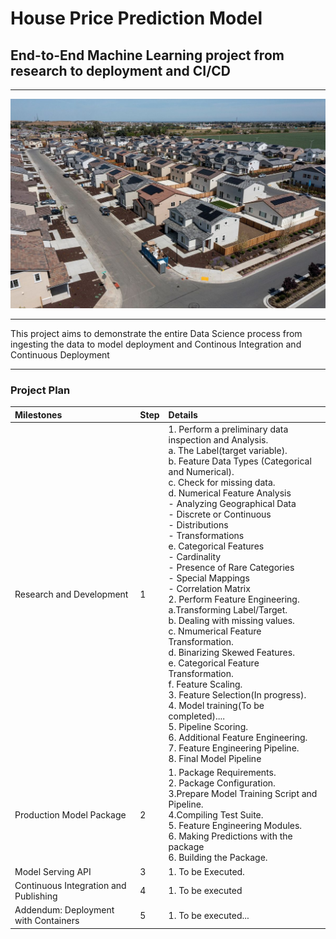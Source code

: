 # House Price Prediction Model

## End-to-End Machine Learning project from research to deployment and CI/CD

---

<div>
 <img src="https://github.com/ovokpus/House-Price-Model-Pipeline/blob/master/img/cover-photo.jpg">
</div>

---

This project aims to demonstrate the entire Data Science process from ingesting the data to model deployment and Continous Integration and Continuous Deployment

---

### Project Plan

| Milestones | Step | Details |
|:---|:---|:---|
| Research and Development | 1 | 1. Perform a preliminary data inspection and Analysis.<br>a. The Label(target variable).<br>b. Feature Data Types (Categorical and Numerical).<br>c. Check for missing data.<br>d. Numerical Feature Analysis<br>- Analyzing Geographical Data<br>- Discrete or Continuous<br>- Distributions<br>- Transformations<br>e. Categorical Features<br>- Cardinality<br>- Presence of Rare Categories<br>- Special Mappings<br>- Correlation Matrix<br>2. Perform Feature Engineering.<br>a.Transforming Label/Target.<br>b. Dealing with missing values.<br>c. Nmumerical Feature Transformation.<br>d. Binarizing Skewed Features.<br>e. Categorical Feature Transformation.<br>f. Feature Scaling.<br>3. Feature Selection(In progress).<br>4. Model training(To be completed)....<br>5. Pipeline Scoring.<br>6. Additional Feature Engineering.<br>7. Feature Engineering Pipeline.<br>8. Final Model Pipeline |
| Production Model Package | 2 | 1. Package Requirements.<br>2. Package Configuration.<br>3.Prepare Model Training Script and Pipeline.<br>4.Compiling Test Suite.<br>5. Feature Engineering Modules.<br>6. Making Predictions with the package<br>6. Building the Package.<br> |
| Model Serving API | 3 | 1. To be Executed.<br> |
| Continuous Integration and Publishing | 4 | 1. To be executed |
| Addendum: Deployment with Containers | 5 |1. To be executed... |
